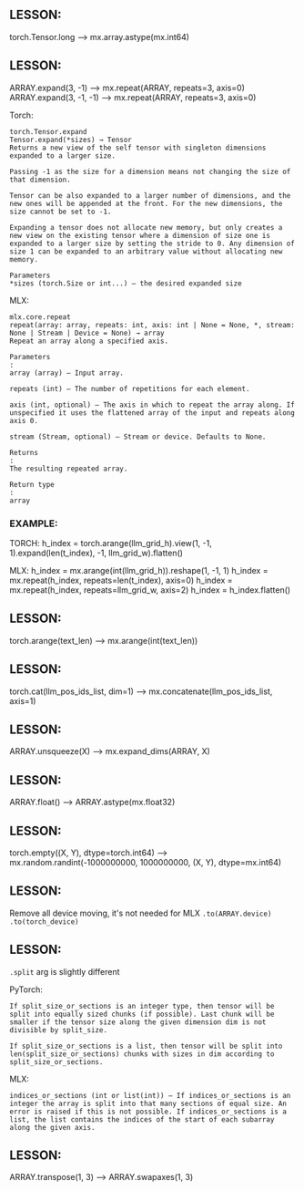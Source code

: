 ## LESSON:
torch.Tensor.long --> mx.array.astype(mx.int64)

## LESSON:
ARRAY.expand(3, -1) --> mx.repeat(ARRAY, repeats=3, axis=0)
ARRAY.expand(3, -1, -1) --> mx.repeat(ARRAY, repeats=3, axis=0)


Torch:
```
torch.Tensor.expand
Tensor.expand(*sizes) → Tensor
Returns a new view of the self tensor with singleton dimensions expanded to a larger size.

Passing -1 as the size for a dimension means not changing the size of that dimension.

Tensor can be also expanded to a larger number of dimensions, and the new ones will be appended at the front. For the new dimensions, the size cannot be set to -1.

Expanding a tensor does not allocate new memory, but only creates a new view on the existing tensor where a dimension of size one is expanded to a larger size by setting the stride to 0. Any dimension of size 1 can be expanded to an arbitrary value without allocating new memory.

Parameters
*sizes (torch.Size or int...) – the desired expanded size
```

MLX:
```
mlx.core.repeat
repeat(array: array, repeats: int, axis: int | None = None, *, stream: None | Stream | Device = None) → array
Repeat an array along a specified axis.

Parameters
:
array (array) – Input array.

repeats (int) – The number of repetitions for each element.

axis (int, optional) – The axis in which to repeat the array along. If unspecified it uses the flattened array of the input and repeats along axis 0.

stream (Stream, optional) – Stream or device. Defaults to None.

Returns
:
The resulting repeated array.

Return type
:
array
```

### EXAMPLE:
TORCH:
h_index = torch.arange(llm_grid_h).view(1, -1, 1).expand(len(t_index), -1, llm_grid_w).flatten()

MLX:
h_index = mx.arange(int(llm_grid_h)).reshape(1, -1, 1)
h_index = mx.repeat(h_index, repeats=len(t_index), axis=0)
h_index = mx.repeat(h_index, repeats=llm_grid_w, axis=2)
h_index = h_index.flatten()


## LESSON:
torch.arange(text_len) --> mx.arange(int(text_len))

## LESSON:
torch.cat(llm_pos_ids_list, dim=1) --> mx.concatenate(llm_pos_ids_list, axis=1)

## LESSON:
ARRAY.unsqueeze(X) --> mx.expand_dims(ARRAY, X)

## LESSON:
ARRAY.float() --> ARRAY.astype(mx.float32)

## LESSON:
torch.empty((X, Y), dtype=torch.int64) --> mx.random.randint(-1000000000, 1000000000, (X, Y), dtype=mx.int64)

## LESSON:
Remove all device moving, it's not needed for MLX
`.to(ARRAY.device)`
`.to(torch_device)`

## LESSON:
`.split` arg is slightly different

PyTorch:
```
If split_size_or_sections is an integer type, then tensor will be split into equally sized chunks (if possible). Last chunk will be smaller if the tensor size along the given dimension dim is not divisible by split_size.

If split_size_or_sections is a list, then tensor will be split into len(split_size_or_sections) chunks with sizes in dim according to split_size_or_sections.

```

MLX:
```
indices_or_sections (int or list(int)) – If indices_or_sections is an integer the array is split into that many sections of equal size. An error is raised if this is not possible. If indices_or_sections is a list, the list contains the indices of the start of each subarray along the given axis.
```

## LESSON:
ARRAY.transpose(1, 3) --> ARRAY.swapaxes(1, 3)
